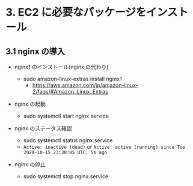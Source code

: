 # 3. EC2 に必要なパッケージをインストール

## 3.1 nginx の導入

- nginx1 のインストール(nginx の代わり)

  - sudo amazon-linux-extras install nginx1
    - https://aws.amazon.com/jp/amazon-linux-2/faqs/#Amazon_Linux_Extras

- nginx の起動
  - sudo systemctl start nginx.service
- nginx のステータス確認
  - sudo systemctl status nginx.service
  - `Active: inactive (dead)` or `Active: active (running) since Tue 2024-10-15 23:30:05 UTC; 5s ago`
- nginx の停止
  - sudo systemctl stop nginx.service
